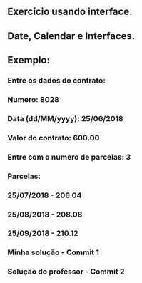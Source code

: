 ## Exercício usando interface.  
## Date, Calendar e Interfaces.  
## Exemplo:  
### Entre os dados do contrato:  
### Numero: 8028  
### Data (dd/MM/yyyy): 25/06/2018  
### Valor do contrato: 600.00  
### Entre com o numero de parcelas: 3  
### Parcelas:  
### 25/07/2018 - 206.04  
### 25/08/2018 - 208.08  
### 25/09/2018 - 210.12  
### Minha solução - Commit 1  
### Solução do professor - Commit 2

